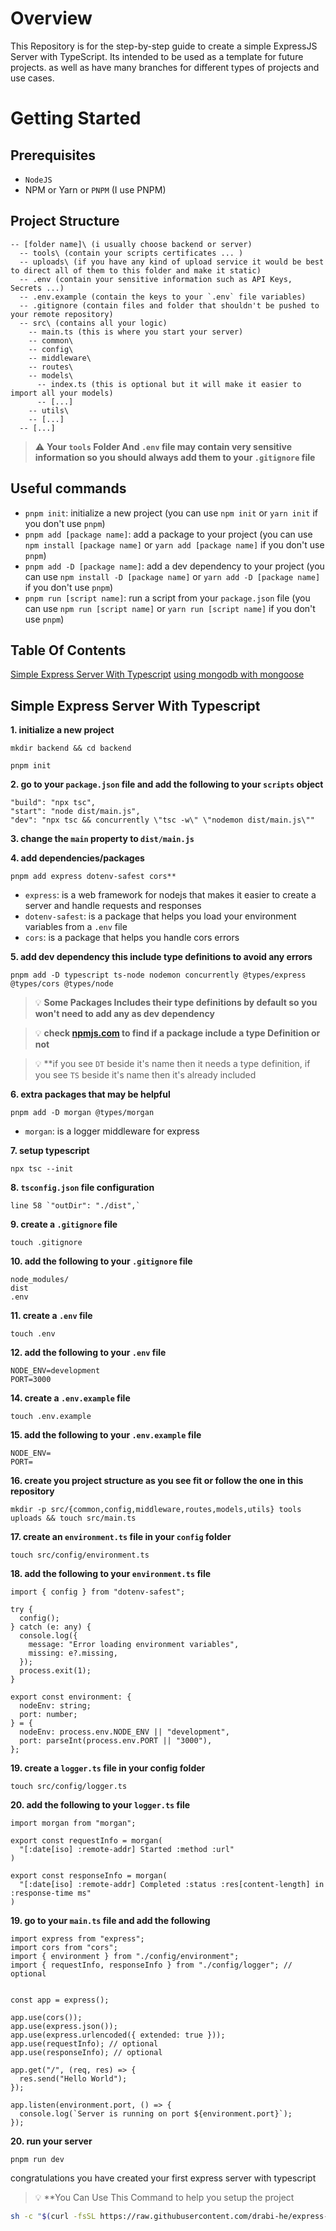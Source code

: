 # Overview

This Repository is for the step-by-step guide to create a simple ExpressJS Server with TypeScript.
Its intended to be used as a template for future projects. as well as have many branches for different types of projects and use cases.

# Getting Started

## Prerequisites

- `NodeJS`
- NPM or Yarn or `PNPM` (I use PNPM)

## Project Structure


    -- [folder name]\ (i usually choose backend or server)
      -- tools\ (contain your scripts certificates ... )
      -- uploads\ (if you have any kind of upload service it would be best to direct all of them to this folder and make it static)
      -- .env (contain your sensitive information such as API Keys, Secrets ...)
      -- .env.example (contain the keys to your `.env` file variables)
      -- .gitignore (contain files and folder that shouldn't be pushed to your remote repository)
      -- src\ (contains all your logic)
        -- main.ts (this is where you start your server)
        -- common\
        -- config\
        -- middleware\
        -- routes\
        -- models\
          -- index.ts (this is optional but it will make it easier to import all your models)
          -- [...]
        -- utils\
        -- [...]
      -- [...]


> :warning: **Your `tools` Folder And `.env` file may contain very sensitive information so you should always add them to your `.gitignore` file**

## Useful commands

- `pnpm init`: initialize a new project (you can use `npm init` or `yarn init` if you don't use `pnpm`)
- `pnpm add [package name]`: add a package to your project  (you can use `npm install [package name]` or `yarn add [package name]` if you don't use `pnpm`)
- `pnpm add -D [package name]`: add a dev dependency to your project  (you can use `npm install -D [package name]` or `yarn add -D [package name]` if you don't use `pnpm`)
- `pnpm run [script name]`: run a script from your `package.json` file (you can use `npm run [script name]` or `yarn run [script name]` if you don't use `pnpm`)


## Table Of Contents

[Simple Express Server With Typescript](https://github.com/drabi-he/express-setup#simple-express-server-with-typescript)
[using mongodb with mongoose](https://github.com/drabi-he/express-setup/tree/mongodb#using-mongodb-with-mongoose)

## Simple Express Server With Typescript

**1. initialize a  new project**
    
    mkdir backend && cd backend

    pnpm init

**2. go to your `package.json` file and add the following to your `scripts` object**

    "build": "npx tsc",
    "start": "node dist/main.js",
    "dev": "npx tsc && concurrently \"tsc -w\" \"nodemon dist/main.js\""

**3. change the `main` property to `dist/main.js`**

**4. add dependencies/packages**

    pnpm add express dotenv-safest cors**

- `express`: is a web framework for nodejs that makes it easier to create a server and handle requests and responses
- `dotenv-safest`: is a package that helps you load your environment variables from a `.env` file
- `cors`: is a package that helps you handle cors errors

**5. add dev dependency this include type definitions to avoid any errors**

    pnpm add -D typescript ts-node nodemon concurrently @types/express @types/cors @types/node

> :bulb: **Some Packages Includes their type definitions by default so you won't need to add any as dev dependency**

> :bulb: **check [npmjs.com](www.npmjs.com) to find if a package include a type Definition or not**

> :bulb: **if you see `DT` beside it's name then it needs a type definition, if you see `TS` beside it's name then it's already included

**6. extra packages that may be helpful**

    pnpm add -D morgan @types/morgan

- `morgan`: is a logger middleware for express 

**7. setup typescript**

    npx tsc --init

**8. `tsconfig.json` file configuration**

    line 58 `"outDir": "./dist",`

**9. create a `.gitignore` file**

    touch .gitignore

**10. add the following to your `.gitignore` file**

    node_modules/
    dist
    .env

**11. create a `.env` file**

    touch .env

**12. add the following to your `.env` file**

    NODE_ENV=development
    PORT=3000

**14. create a `.env.example` file**

    touch .env.example

**15. add the following to your `.env.example` file**

    NODE_ENV=
    PORT=

**16. create you project structure as you see fit or follow the one in this repository**

    mkdir -p src/{common,config,middleware,routes,models,utils} tools uploads && touch src/main.ts

**17. create an `environment.ts` file in your `config` folder**

    touch src/config/environment.ts

**18. add the following to your `environment.ts` file**

    import { config } from "dotenv-safest";
  
    try {
      config();
    } catch (e: any) {
      console.log({
        message: "Error loading environment variables",
        missing: e?.missing,
      });
      process.exit(1);
    }
  
    export const environment: {
      nodeEnv: string;
      port: number;
    } = {
      nodeEnv: process.env.NODE_ENV || "development",
      port: parseInt(process.env.PORT || "3000"),
    };

**19. create a `logger.ts` file in your config folder**

    touch src/config/logger.ts

**20. add the following to your `logger.ts` file**

    import morgan from "morgan";

    export const requestInfo = morgan(
      "[:date[iso] :remote-addr] Started :method :url"
    )

    export const responseInfo = morgan(
      "[:date[iso] :remote-addr] Completed :status :res[content-length] in :response-time ms"
    )

**19. go to your `main.ts` file and add the following**

    import express from "express";
    import cors from "cors";
    import { environment } from "./config/environment";
    import { requestInfo, responseInfo } from "./config/logger"; // optional


    const app = express();

    app.use(cors());
    app.use(express.json());
    app.use(express.urlencoded({ extended: true }));
    app.use(requestInfo); // optional
    app.use(responseInfo); // optional

    app.get("/", (req, res) => {
      res.send("Hello World");
    });

    app.listen(environment.port, () => {
      console.log(`Server is running on port ${environment.port}`);
    });

**20. run your server**
  
    pnpm run dev

congratulations you have created your first express server with typescript


> :bulb: **You Can Use This Command to help you setup the project
```bash
sh -c "$(curl -fsSL https://raw.githubusercontent.com/drabi-he/express-setup/master/setup.sh)"
```